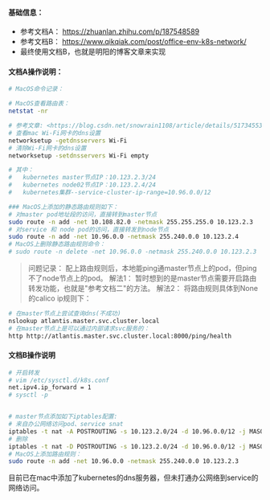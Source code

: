 #### 基础信息：
- 参考文档A： <https://zhuanlan.zhihu.com/p/187548589>
- 参考文档B： <https://www.qikqiak.com/post/office-env-k8s-network/>
- 最终使用文档B，也就是明阳的博客文章来实现

#### 文档A操作说明：
```bash
# MacOS命令记录：

# MacOS查看路由表：
netstat -nr

# 参考文章: <https://blog.csdn.net/snowrain1108/article/details/51734553>
# 查看mac Wi-Fi网卡的dns设置
networksetup -getdnsservers Wi-Fi
# 清除Wi-Fi网卡的dns设置
networksetup -setdnsservers Wi-Fi empty
```

```bash
# 其中：
#   kubernetes master节点IP：10.123.2.3/24
#   kubernetes node02节点IP：10.123.2.4/24
#   kubernetes集群--service-cluster-ip-range=10.96.0.0/12

### MacOS上添加的静态路由规则如下：
# 对master pod地址段的访问，直接转到master节点
sudo route -n add -net 10.108.82.0 -netmask 255.255.255.0 10.123.2.3
# 对service 和 node pod的访问，直接转发到node节点
sudo route -n add -net 10.96.0.0 -netmask 255.240.0.0 10.123.2.4
# MacOS上删除静态路由规则命令：
# sudo route -n delete -net 10.96.0.0 -netmask 255.240.0.0 10.123.2.3
```

>  问题记录：
    配上路由规则后，本地能ping通master节点上的pod，但ping不了node节点上的pod。
  解法1：
    暂时想到的是master节点需要开启路由转发功能，也就是"参考文档二"的方法。
  解法2：
   将路由规则具体到None的calico ip规则下：


```bash
# 在master节点上尝试查询dns(不成功)
nslookup atlantis.master.svc.cluster.local
# 在master节点上是可以通过内部请求svc服务的：
http http://atlantis.master.svc.cluster.local:8000/ping/health
```


#### 文档B操作说明
```bash
# 开启转发
# vim /etc/sysctl.d/k8s.conf
net.ipv4.ip_forward = 1
# sysctl -p


# master节点添加如下iptables配置:
# 来自办公网络访问pod、service snat
iptables -t nat -A POSTROUTING -s 10.123.2.0/24 -d 10.96.0.0/12 -j MASQUERADE
# 删除
iptables -t nat -D POSTROUTING -s 10.123.2.0/24 -d 10.96.0.0/12 -j MASQUERADE
# MacOS上添加路由规则：
sudo route -n add -net 10.96.0.0 -netmask 255.240.0.0 10.123.2.3

```

目前已在mac中添加了kubernetes的dns服务器，但未打通办公网络到service的网络访问。
